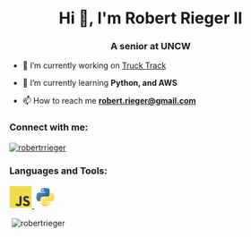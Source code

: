 <h1 align="center">Hi 👋, I'm Robert Rieger II</h1>
<h3 align="center">A senior at UNCW</h3>

- 🔭 I’m currently working on [Truck Track](https://github.com/douglaskline/trucktrackrepo)

- 🌱 I’m currently learning **Python, and AWS**

- 📫 How to reach me **robert.rieger@gmail.com**

<h3 align="left">Connect with me:</h3>
<p align="left">
<a href="https://linkedin.com/in/robertrrieger" target="blank"><img align="center" src="https://raw.githubusercontent.com/rahuldkjain/github-profile-readme-generator/master/src/images/icons/Social/linked-in-alt.svg" alt="robertrrieger" height="30" width="40" /></a>
</p>

<h3 align="left">Languages and Tools:</h3>
<p align="left"> <a href="https://developer.mozilla.org/en-US/docs/Web/JavaScript" target="_blank" rel="noreferrer"> <img src="https://raw.githubusercontent.com/devicons/devicon/master/icons/javascript/javascript-original.svg" alt="javascript" width="40" height="40"/> </a> <a href="https://www.python.org" target="_blank" rel="noreferrer"> <img src="https://raw.githubusercontent.com/devicons/devicon/master/icons/python/python-original.svg" alt="python" width="40" height="40"/> </a> </p>

<p>&nbsp;<img align="center" src="https://github-readme-stats.vercel.app/api?username=robertrieger&show_icons=true&locale=en" alt="robertrieger" /></p>
